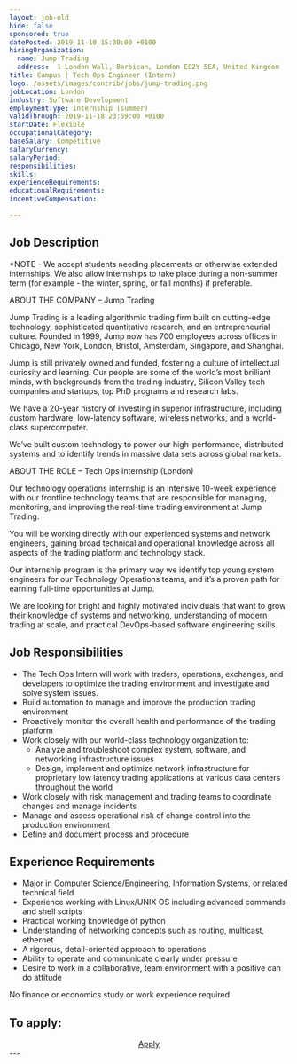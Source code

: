 ```yaml
---
layout: job-old
hide: false
sponsored: true
datePosted: 2019-11-10 15:30:00 +0100
hiringOrganization:
  name: Jump Trading
  address:  1 London Wall, Barbican, London EC2Y 5EA, United Kingdom
title: Campus | Tech Ops Engineer (Intern)
logo: /assets/images/contrib/jobs/jump-trading.png
jobLocation: London
industry: Software Development
employmentType: Internship (summer)
validThrough: 2019-11-18 23:59:00 +0100
startDate: Flexible
occupationalCategory: 
baseSalary: Competitive
salaryCurrency: 
salaryPeriod: 
responsibilities:
skills:
experienceRequirements: 
educationalRequirements:
incentiveCompensation:

---
```


## Job Description
*NOTE - We accept students needing placements or otherwise extended internships. We also allow internships to take place during a non-summer term (for example - the winter, spring, or fall months) if preferable.
 
ABOUT THE COMPANY – Jump Trading

Jump Trading is a leading algorithmic trading firm built on cutting-edge technology, sophisticated quantitative research, and an entrepreneurial culture. Founded in 1999, Jump now has 700 employees across offices in Chicago, New York, London, Bristol, Amsterdam, Singapore, and Shanghai.

Jump is still privately owned and funded, fostering a culture of intellectual curiosity and learning. Our people are some of the world’s most brilliant minds, with backgrounds from the trading industry, Silicon Valley tech companies and startups, top PhD programs and research labs.

We have a 20-year history of investing in superior infrastructure, including custom hardware, low-latency software, wireless networks, and a world-class supercomputer.

We’ve built custom technology to power our high-performance, distributed systems and to identify trends in massive data sets across global markets.

 
ABOUT THE ROLE – Tech Ops Internship (London)

Our technology operations internship is an intensive 10-week experience with our frontline technology teams that are responsible for managing, monitoring, and improving the real-time trading environment at Jump Trading.

You will be working directly with our experienced systems and network engineers, gaining broad technical and operational knowledge across all aspects of the trading platform and technology stack.

Our internship program is the primary way we identify top young system engineers for our Technology Operations teams, and it’s a proven path for earning full-time opportunities at Jump.

We are looking for bright and highly motivated individuals that want to grow their knowledge of systems and networking, understanding of modern trading at scale, and practical DevOps-based software engineering skills.

## Job Responsibilities
- The Tech Ops Intern will work with traders, operations, exchanges, and developers to optimize the trading environment and   investigate and solve system issues.
- Build automation to manage and improve the production trading environment
- Proactively monitor the overall health and performance of the trading platform
- Work closely with our world-class technology organization to:
    - Analyze and troubleshoot complex system, software, and networking infrastructure issues
    - Design, implement and optimize network infrastructure for proprietary low latency trading applications at various data  centers throughout the world
- Work closely with risk management and trading teams to coordinate changes and manage incidents
- Manage and assess operational risk of change control into the production environment
- Define and document process and procedure

## Experience Requirements
- Major in Computer Science/Engineering, Information Systems, or related technical field
- Experience working with Linux/UNIX OS including advanced commands and shell scripts
- Practical working knowledge of python
- Understanding of networking concepts such as routing, multicast, ethernet
- A rigorous, detail-oriented approach to operations
- Ability to operate and communicate clearly under pressure
- Desire to work in a collaborative, team environment with a positive can do attitude

No finance or economics study or work experience required

## To apply:

<div class="to-apply" style="text-align: center">
  <a class="btn btn--dark" style="margin: 20px" href="https://www.jumptrading.com/apply.html?gh_jid=1550559">
    Apply
  </a>
</div>
---
